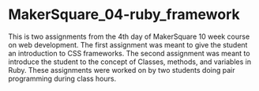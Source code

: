 MakerSquare_04-ruby_framework
=============================

This is two assignments from the 4th day of MakerSquare 10 week course on web development. 
The first assignment was meant to give the student an introduction to CSS frameworks. 
The second assignment was meant to introduce the student to the concept of Classes, methods,
and variables in Ruby. These assignments were worked on by two students doing pair programming 
during class hours.
